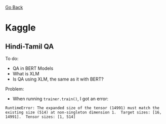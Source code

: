 [Go Back](https://github.com/arm-on/plan/blob/main/README.md)

# Kaggle

## Hindi-Tamil QA

To do:
- QA in BERT Models
- What is XLM
- Is QA using XLM, the same as it with BERT?

Problem:
- When running `trainer.train()`, I got an error:

`RuntimeError: The expanded size of the tensor (14991) must match the existing size (514) at non-singleton dimension 1.  Target sizes: [16, 14991].  Tensor sizes: [1, 514]`